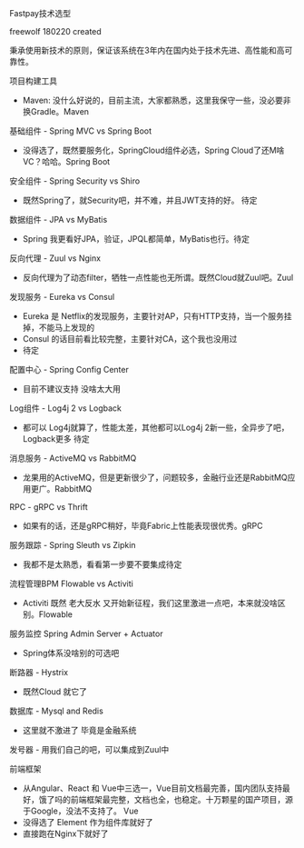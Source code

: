 Fastpay技术选型

freewolf 180220 created

秉承使用新技术的原则，保证该系统在3年内在国内处于技术先进、高性能和高可靠性。

项目构建工具

- Maven: 没什么好说的，目前主流，大家都熟悉，这里我保守一些，没必要非换Gradle。Maven



基础组件 - Spring MVC vs Spring Boot

- 没得选了，既然要服务化，SpringCloud组件必选，Spring Cloud了还M啥VC？哈哈。Spring Boot 



安全组件 - Spring Security vs Shiro

- 既然Spring了，就Security吧，并不难，并且JWT支持的好。 待定



数据组件 - JPA vs MyBatis

- Spring 我更看好JPA，验证，JPQL都简单，MyBatis也行。待定



反向代理 - Zuul vs Nginx

- 反向代理为了动态filter，牺牲一点性能也无所谓。既然Cloud就Zuul吧。Zuul



发现服务 - Eureka vs Consul

- Eureka 是 Netflix的发现服务，主要针对AP，只有HTTP支持，当一个服务挂掉，不能马上发现的
- Consul 的话目前看比较完整，主要针对CA，这个我也没用过
- 待定



配置中心 - Spring Config Center

- 目前不建议支持 没啥太大用



Log组件 - Log4j 2 vs Logback

- 都可以 Log4j就算了，性能太差，其他都可以Log4j 2新一些，全异步了吧，Logback更多 待定



消息服务 - ActiveMQ vs RabbitMQ

- 龙果用的ActiveMQ，但是更新很少了，问题较多，金融行业还是RabbitMQ应用更广。RabbitMQ



RPC - gRPC vs Thrift

- 如果有的话，还是gRPC稍好，毕竟Fabric上性能表现很优秀。gRPC



服务跟踪 - Spring Sleuth vs Zipkin

- 我都不是太熟悉，看看第一步要不要集成待定



流程管理BPM Flowable vs Activiti

- Activiti 既然 老大反水 又开始新征程，我们这里激进一点吧，本来就没啥区别。Flowable



服务监控 Spring Admin Server + Actuator

- Spring体系没啥别的可选吧 


断路器 - Hystrix

- 既然Cloud 就它了


数据库 - Mysql and Redis 

- 这里就不激进了 毕竟是金融系统



发号器 - 用我们自己的吧，可以集成到Zuul中



前端框架

- 从Angular、React 和 Vue中三选一，Vue目前文档最完善，国内团队支持最好，饿了吗的前端框架最完整，文档也全，也稳定。十万颗星的国产项目，源于Google，没法不支持了。 Vue
- 没得选了 Element 作为组件库就好了
- 直接跑在Nginx下就好了
  










